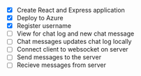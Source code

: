 * [X] Create React and Express application
* [X] Deploy to Azure
* [X] Register username
* [ ] View for chat log and new chat message
* [ ] Chat messages updates chat log locally
* [ ] Connect client to websocket on server
* [ ] Send messages to the server
* [ ] Recieve messages from server